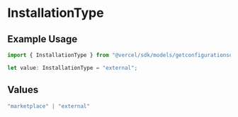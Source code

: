# InstallationType

## Example Usage

```typescript
import { InstallationType } from "@vercel/sdk/models/getconfigurationsop.js";

let value: InstallationType = "external";
```

## Values

```typescript
"marketplace" | "external"
```